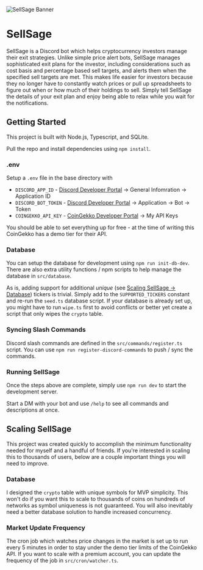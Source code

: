 ![SellSage Banner](https://github.com/user-attachments/assets/a50cfc85-1fee-4692-8900-b8a08286db1c)

# SellSage

SellSage is a Discord bot which helps cryptocurrency investors manage their exit strategies. Unlike simple price alert bots, SellSage manages sophisticated exit plans for the investor, including considerations such as cost basis and percentage based sell targets, and alerts them when the specified sell targets are met. This makes life easier for investors because they no longer have to constantly watch prices or pull up spreadsheets to figure out when or how much of their holdings to sell. Simply tell SellSage the details of your exit plan and enjoy being able to relax while you wait for the notifications.

## Getting Started

This project is built with Node.js, Typescript, and SQLite.

Pull the repo and install dependencies using `npm install`.

### .env

Setup a `.env` file in the base directory with

- `DISCORD_APP_ID` - [Discord Developer Portal](https://discord.com/developers/applications) -> General Infomration -> Application ID
- `DISCORD_BOT_TOKEN` - [Discord Developer Portal](https://discord.com/developers/applications) -> Application -> Bot -> Token
- `COINGEKKO_API_KEY` - [CoinGekko Developer Portal](https://www.coingecko.com/en/developers/dashboard) -> My API Keys

You should be able to set everything up for free - at the time of writing this CoinGekko has a demo tier for their API.

### Database

You can setup the database for development using `npm run init-db-dev`. There are also extra utility functions / npm scripts to help manage the database in `src/database`.

As is, adding support for additional _unique_ (see [Scaling SellSage -> Database](#database-1)) tickers is trivial. Simply add to the `SUPPORTED_TICKERS` constant and re-run the `seed.ts` database script. If your database is already set up, you might have to run `wipe.ts` first to avoid conflicts or better yet create a script that only wipes the `crypto` table.

### Syncing Slash Commands

Discord slash commands are defined in the `src/commands/register.ts` script. You can use `npm run register-discord-commands` to push / sync the commands.

### Running SellSage

Once the steps above are complete, simply use `npm run dev` to start the development server.

Start a DM with your bot and use `/help` to see all commands and descriptions at once.

## Scaling SellSage

This project was created quickly to accomplish the minimum functionality needed for myself and a handful of friends. If you're interested in scaling this to thousands of users, below are a couple important things you will need to improve.

### Database

I designed the `crypto` table with unique symbols for MVP simplicity. This won't do if you want this to scale to thousands of coins on hundreds of networks as symbol uniqueness is not guaranteed. You will also inevitably need a better database solution to handle increased concurrency.

### Market Update Frequency

The cron job which watches price changes in the market is set up to run every 5 minutes in order to stay under the demo tier limits of the CoinGekko API. If you want to scale with a premium account, you can update the frequency of the job in `src/cron/watcher.ts`.
